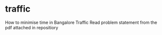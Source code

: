 # traffic
How to minimise time in Bangalore Traffic
Read problem statement from the pdf attached in repositiory
